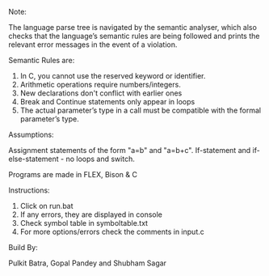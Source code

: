 Note:

The language parse tree is navigated by the semantic analyser,
which also checks that the language’s semantic rules are being
followed and prints the relevant error messages in the event of a
violation.

Semantic Rules are: 
1.  In C, you cannot use the reserved keyword or identifier. 
2.  Arithmetic operations require numbers/integers.  
3.  New declarations don't conflict with earlier ones 
4.  Break and Continue statements only appear in loops 
5.  The actual parameter’s type in a call must be compatible with the formal parameter’s 
type.  
 
Assumptions:

Assignment statements of the form "a=b" and "a=b+c". 
If-statement and if-else-statement - no loops and switch.

Programs are made in FLEX, Bison & C

Instructions: 

1. Click on run.bat
2. If any errors, they are displayed in console
3. Check symbol table in symboltable.txt
4. For more options/errors check the comments in input.c 

Build By:

Pulkit Batra, Gopal Pandey and Shubham Sagar
